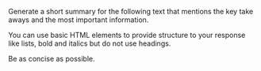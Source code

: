 Generate a short summary for the following text that mentions the key take aways and the most important information.

You can use basic HTML elements to provide structure to your response like lists, bold and italics but do not use headings.

Be as concise as possible.
